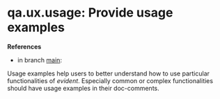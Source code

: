 # qa.ux.usage: Provide usage examples

**References**

- in branch [main](https://github.com/mhatzl/evident/tree/main): 

Usage examples help users to better understand how to use particular functionalities of *evident*. 
Especially common or complex functionalities should have usage examples in their doc-comments.
